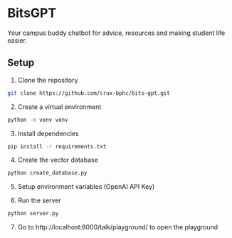 # BitsGPT

Your campus buddy chatbot for advice, resources and making student life easier.

## Setup

1. Clone the repository

```bash
git clone https://github.com/crux-bphc/bits-gpt.git
```

2. Create a virtual environment

```bash
python -m venv venv
```

3. Install dependencies

```bash
pip install -r requirements.txt
```

4. Create the vector database

```bash
python create_database.py
```

5. Setup environment variables (OpenAI API Key)

6. Run the server

```bash
python server.py
```

7. Go to http://localhost:8000/talk/playground/ to open the playground
